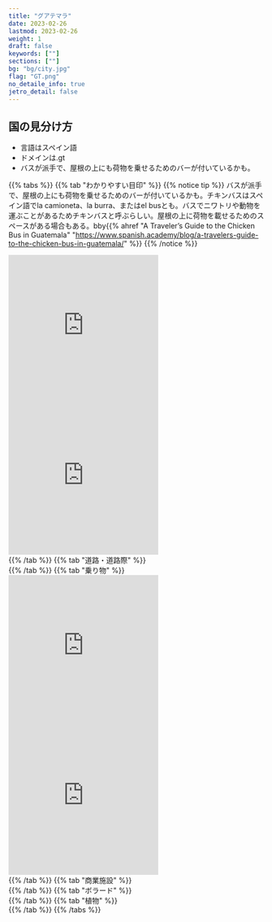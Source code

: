 ```yaml
---
title: "グアテマラ"
date: 2023-02-26
lastmod: 2023-02-26
weight: 1
draft: false
keywords: [""]
sections: [""]
bg: "bg/city.jpg"
flag: "GT.png"
no_detaile_info: true
jetro_detail: false
---
```


<div class="main-desciption country-description">
    <h2 class="section-title">国の見分け方</h2>
    <ul class="rule-list">
        <li>言語は<span class="quiz">スペイン語</span></li>
        <li>ドメインは<span class="quiz">.gt</span></li>
        <li>バスが派手で、屋根の上にも荷物を乗せるためのバーが付いているかも。</li>
    </ul>
</div>


{{% tabs  %}}
{{% tab "わかりやすい目印" %}}
{{% notice tip %}}
バスが派手で、屋根の上にも荷物を乗せるためのバーが付いているかも。チキンバスはスペイン語でla camioneta、la burra、またはel busとも。バスでニワトリや動物を運ぶことがあるためチキンバスと呼ぶらしい。屋根の上に荷物を載せるためのスペースがある場合もある。bby{{% ahref "A Traveler’s Guide to the Chicken Bus in Guatemala" "https://www.spanish.academy/blog/a-travelers-guide-to-the-chicken-bus-in-guatemala/" %}}
{{% /notice %}}
<div class="googlemap-if">
<iframe src="https://www.google.com/maps/embed?pb=!4v1678285133602!6m8!1m7!1svonsqW8I3o_V-H6DqMXfUQ!2m2!1d15.47127207947023!2d-90.37138437853376!3f258.3161581963785!4f-10.2963691260683!5f2.860710194420352" width="295" height="295" style="border:0;" allowfullscreen="" loading="lazy" referrerpolicy="no-referrer-when-downgrade"></iframe>
<iframe src="https://www.google.com/maps/embed?pb=!4v1678285338262!6m8!1m7!1sDSFJcsqcxKcFgliN8LRLPQ!2m2!1d14.58797463037846!2d-90.50131445405357!3f21.438612252403026!4f-4.1815581957442305!5f2.780129043384721" width="295" height="295" style="border:0;" allowfullscreen="" loading="lazy" referrerpolicy="no-referrer-when-downgrade"></iframe>
</div>
{{% /tab %}}
{{% tab "道路・道路際" %}}
<div class="googlemap-if">
</div>
{{% /tab %}}
{{% tab "乗り物" %}}
<div class="googlemap-if">
<iframe src="https://www.google.com/maps/embed?pb=!4v1678285133602!6m8!1m7!1svonsqW8I3o_V-H6DqMXfUQ!2m2!1d15.47127207947023!2d-90.37138437853376!3f258.3161581963785!4f-10.2963691260683!5f2.860710194420352" width="295" height="295" style="border:0;" allowfullscreen="" loading="lazy" referrerpolicy="no-referrer-when-downgrade"></iframe>
<iframe src="https://www.google.com/maps/embed?pb=!4v1678285338262!6m8!1m7!1sDSFJcsqcxKcFgliN8LRLPQ!2m2!1d14.58797463037846!2d-90.50131445405357!3f21.438612252403026!4f-4.1815581957442305!5f2.780129043384721" width="295" height="295" style="border:0;" allowfullscreen="" loading="lazy" referrerpolicy="no-referrer-when-downgrade"></iframe>
</div>
{{% /tab %}}
{{% tab "商業施設" %}}
<div class="googlemap-if">
</div>
{{% /tab %}}
{{% tab "ボラード" %}}
<div class="googlemap-if">
</div>
{{% /tab %}}
{{% tab "植物" %}}
<div class="googlemap-if">
</div>
{{% /tab %}}
{{% /tabs %}}